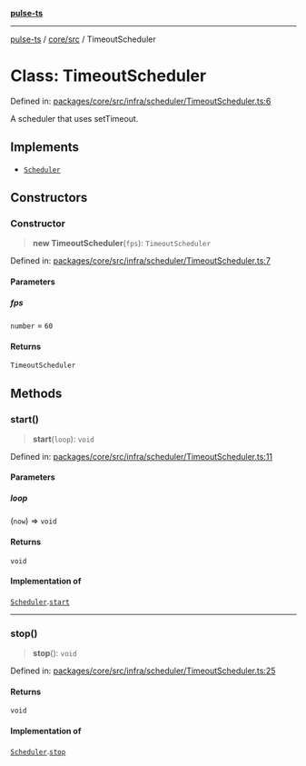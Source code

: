 [**pulse-ts**](../../../README.md)

***

[pulse-ts](../../../README.md) / [core/src](../README.md) / TimeoutScheduler

# Class: TimeoutScheduler

Defined in: [packages/core/src/infra/scheduler/TimeoutScheduler.ts:6](https://github.com/jlehett/pulse-ts/blob/a2a18767041a6b69ca4c5f6131d2de266097750e/packages/core/src/infra/scheduler/TimeoutScheduler.ts#L6)

A scheduler that uses setTimeout.

## Implements

- [`Scheduler`](../interfaces/Scheduler.md)

## Constructors

### Constructor

> **new TimeoutScheduler**(`fps`): `TimeoutScheduler`

Defined in: [packages/core/src/infra/scheduler/TimeoutScheduler.ts:7](https://github.com/jlehett/pulse-ts/blob/a2a18767041a6b69ca4c5f6131d2de266097750e/packages/core/src/infra/scheduler/TimeoutScheduler.ts#L7)

#### Parameters

##### fps

`number` = `60`

#### Returns

`TimeoutScheduler`

## Methods

### start()

> **start**(`loop`): `void`

Defined in: [packages/core/src/infra/scheduler/TimeoutScheduler.ts:11](https://github.com/jlehett/pulse-ts/blob/a2a18767041a6b69ca4c5f6131d2de266097750e/packages/core/src/infra/scheduler/TimeoutScheduler.ts#L11)

#### Parameters

##### loop

(`now`) => `void`

#### Returns

`void`

#### Implementation of

[`Scheduler`](../interfaces/Scheduler.md).[`start`](../interfaces/Scheduler.md#start)

***

### stop()

> **stop**(): `void`

Defined in: [packages/core/src/infra/scheduler/TimeoutScheduler.ts:25](https://github.com/jlehett/pulse-ts/blob/a2a18767041a6b69ca4c5f6131d2de266097750e/packages/core/src/infra/scheduler/TimeoutScheduler.ts#L25)

#### Returns

`void`

#### Implementation of

[`Scheduler`](../interfaces/Scheduler.md).[`stop`](../interfaces/Scheduler.md#stop)
